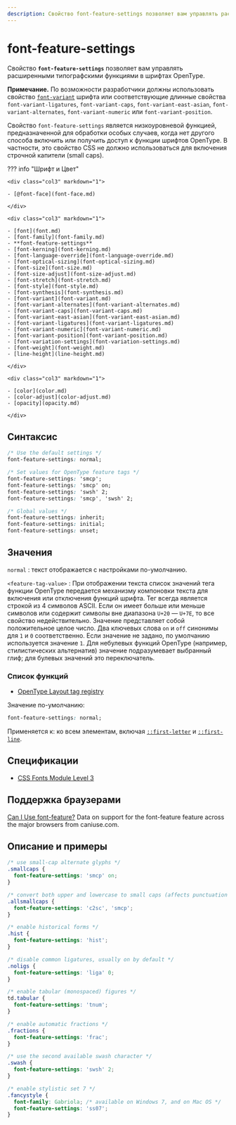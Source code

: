 ```yaml
---
description: Свойство font-feature-settings позволяет вам управлять расширенными типографскими функциями в шрифтах OpenType
---
```


# font-feature-settings

Свойство **`font-feature-settings`** позволяет вам управлять расширенными типографскими функциями в шрифтах OpenType.

**Примечание.** По возможности разработчики должны использовать свойство [`font-variant`](font-variant.md) шрифта или соответствующие длинные свойства `font-variant-ligatures`, `font-variant-caps`, `font-variant-east-asian`, `font-variant-alternates`, `font-variant-numeric` или `font-variant-position`.

Свойство `font-feature-settings` является низкоуровневой функцией, предназначенной для обработки особых случаев, когда нет другого способа включить или получить доступ к функции шрифтов OpenType. В частности, это свойство CSS не должно использоваться для включения строчной капители (small caps).

??? info "Шрифт и Цвет"

    <div class="col3" markdown="1">

    - [@font-face](font-face.md)

    </div>

    <div class="col3" markdown="1">

    - [font](font.md)
    - [font-family](font-family.md)
    - **font-feature-settings**
    - [font-kerning](font-kerning.md)
    - [font-language-override](font-language-override.md)
    - [font-optical-sizing](font-optical-sizing.md)
    - [font-size](font-size.md)
    - [font-size-adjust](font-size-adjust.md)
    - [font-stretch](font-stretch.md)
    - [font-style](font-style.md)
    - [font-synthesis](font-synthesis.md)
    - [font-variant](font-variant.md)
    - [font-variant-alternates](font-variant-alternates.md)
    - [font-variant-caps](font-variant-caps.md)
    - [font-variant-east-asian](font-variant-east-asian.md)
    - [font-variant-ligatures](font-variant-ligatures.md)
    - [font-variant-numeric](font-variant-numeric.md)
    - [font-variant-position](font-variant-position.md)
    - [font-variation-settings](font-variation-settings.md)
    - [font-weight](font-weight.md)
    - [line-height](line-height.md)

    </div>

    <div class="col3" markdown="1">

    - [color](color.md)
    - [color-adjust](color-adjust.md)
    - [opacity](opacity.md)

    </div>

## Синтаксис

```css
/* Use the default settings */
font-feature-settings: normal;

/* Set values for OpenType feature tags */
font-feature-settings: 'smcp';
font-feature-settings: 'smcp' on;
font-feature-settings: 'swsh' 2;
font-feature-settings: 'smcp', 'swsh' 2;

/* Global values */
font-feature-settings: inherit;
font-feature-settings: initial;
font-feature-settings: unset;
```

## Значения

`normal`
: текст отображается с настройками по-умолчанию.

`<feature-tag-value>`
: При отображении текста список значений тега функции OpenType передается механизму компоновки текста для включения или отключения функций шрифта. Тег всегда является строкой из 4 символов ASCII. Если он имеет больше или меньше символов или содержит символы вне диапазона `U+20` — `U+7E`, то все свойство недействительно. Значение представляет собой положительное целое число. Два ключевых слова `on` и `off` синонимы для `1` и `0` соответственно. Если значение не задано, по умолчанию используется значение `1`. Для небулевых функций OpenType (например, стилистических альтернатив) значение подразумевает выбранный глиф; для булевых значений это переключатель.

### Список функций

- [OpenType Layout tag registry](https://www.microsoft.com/typography/otspec/featurelist.htm)

Значение по-умолчанию:

```css
font-feature-settings: normal;
```

Применяется к: ко всем элементам, включая [`::first-letter`](first-letter.md) и [`::first-line`](first-line.md).

## Спецификации

- [CSS Fonts Module Level 3](https://drafts.csswg.org/css-fonts-3/#propdef-font-feature-settings)

## Поддержка браузерами

<p class="ciu_embed" data-feature="font-feature" data-periods="future_1,current,past_1,past_2">
  <a href="http://caniuse.com/#feat=font-feature">Can I Use font-feature?</a> Data on support for the font-feature feature across the major browsers from caniuse.com.
</p>

## Описание и примеры

```css
/* use small-cap alternate glyphs */
.smallcaps {
  font-feature-settings: 'smcp' on;
}

/* convert both upper and lowercase to small caps (affects punctuation also) */
.allsmallcaps {
  font-feature-settings: 'c2sc', 'smcp';
}

/* enable historical forms */
.hist {
  font-feature-settings: 'hist';
}

/* disable common ligatures, usually on by default */
.noligs {
  font-feature-settings: 'liga' 0;
}

/* enable tabular (monospaced) figures */
td.tabular {
  font-feature-settings: 'tnum';
}

/* enable automatic fractions */
.fractions {
  font-feature-settings: 'frac';
}

/* use the second available swash character */
.swash {
  font-feature-settings: 'swsh' 2;
}

/* enable stylistic set 7 */
.fancystyle {
  font-family: Gabriola; /* available on Windows 7, and on Mac OS */
  font-feature-settings: 'ss07';
}
```
